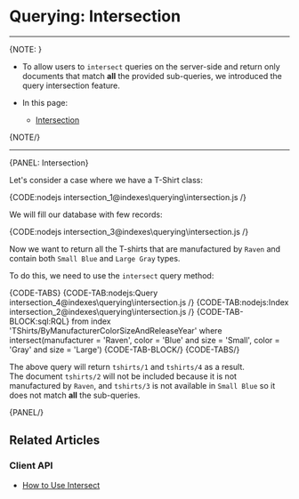 # Querying: Intersection
---

{NOTE: }

* To allow users to `intersect` queries on the server-side and return only documents 
  that match **all** the provided sub-queries, we introduced the query intersection feature.

* In this page:
  * [Intersection](../../indexes/querying/intersection#intersection)

{NOTE/}

---

{PANEL: Intersection}

Let's consider a case where we have a T-Shirt class:

{CODE:nodejs intersection_1@indexes\querying\intersection.js /}

We will fill our database with few records:

{CODE:nodejs intersection_3@indexes\querying\intersection.js /}

Now we want to return all the T-shirts that are manufactured by `Raven` and contain both 
`Small Blue` and `Large Gray` types.

To do this, we need to use the `intersect` query method:

{CODE-TABS}
{CODE-TAB:nodejs:Query intersection_4@indexes\querying\intersection.js /}
{CODE-TAB:nodejs:Index intersection_2@indexes\querying\intersection.js /}
{CODE-TAB-BLOCK:sql:RQL}
from index 'TShirts/ByManufacturerColorSizeAndReleaseYear' 
where intersect(manufacturer = 'Raven', color = 'Blue' and size = 'Small', color = 'Gray' and size = 'Large') 
{CODE-TAB-BLOCK/}
{CODE-TABS/}

The above query will return `tshirts/1` and `tshirts/4` as a result.  
The document `tshirts/2` will not be included because it is not manufactured by `Raven`, 
and `tshirts/3` is not available in `Small Blue` so it does not match **all** the sub-queries. 

{PANEL/}

## Related Articles

### Client API

- [How to Use Intersect](../../client-api/session/querying/how-to-use-intersect)
